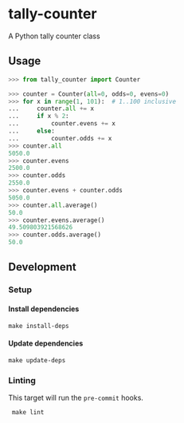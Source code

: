 # tally-counter
A Python tally counter class

## Usage
```python
>>> from tally_counter import Counter

>>> counter = Counter(all=0, odds=0, evens=0)
>>> for x in range(1, 101):  # 1..100 inclusive
...     counter.all += x
...     if x % 2:
...         counter.evens += x
...     else:
...         counter.odds += x
>>> counter.all
5050.0
>>> counter.evens
2500.0
>>> counter.odds
2550.0
>>> counter.evens + counter.odds
5050.0
>>> counter.all.average()
50.0
>>> counter.evens.average()
49.509803921568626
>>> counter.odds.average()
50.0

```

## Development
### Setup
#### Install dependencies

```shell
make install-deps
```

#### Update dependencies

```shell
make update-deps
```

### Linting
This target will run the `pre-commit`  hooks.
```shell
 make lint
```
